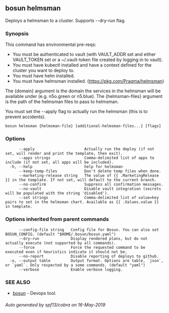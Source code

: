 ## bosun helmsman

Deploys a helmsman to a cluster. Supports --dry-run flag.

### Synopsis

This command has environmental pre-reqs:
- You must be authenticated to vault (with VAULT_ADDR set and either VAULT_TOKEN set or a ~/.vault-token file created by logging in to vault).
- You must have kubectl installed and have a context defined for the cluster you want to deploy to.
- You must have helm installed.
- You must have helmsman installed. (https://pkg.com/Praqma/helmsman)

The {domain} argument is the domain the services in the helmsman will be available under (e.g. n5o.green or n5.blue).
The {helmsman-files} argument is the path of the helmsman files to pass to helmsman.

You must set the --apply flag to actually run the helmsman (this is to prevent accidents).


```
bosun helmsman {helmsman-file} [additional-helmsman-files...} [flags]
```

### Options

```
      --apply                      Actually run the deploy (if not set, will render and print the template, then exit).
      --apps strings               Comma-delimited list of apps to include (if not set, all apps will be included).
  -h, --help                       help for helmsman
      --keep-temp-files            Don't delete temp files when done.
      --marketing-release string   The value of {{ .MarketingRelease }} in the template. If not set, will default to the current branch.
      --no-confirm                 Suppress all confirmation messages.
      --no-vault                   Disable vault integration (secrets will be populated with the string 'disabled').
      --set strings                Comma-delimited list of value=key pairs to set in the helmsman chart. Available as {{ .Values.value }} in template.
```

### Options inherited from parent commands

```
      --config-file string   Config file for Bosun. You can also set BOSUN_CONFIG. (default "$HOME/.bosun/bosun.yaml")
      --dry-run              Display rendered plans, but do not actually execute (not supported by all commands).
      --force                Force the requested command to be executed even if heuristics indicate it should not be.
      --no-report            Disable reporting of deploys to github.
  -o, --output table         Output format. Options are table, `json`, or `yaml`. Only respected by a some commands. (default "yaml")
      --verbose              Enable verbose logging.
```

### SEE ALSO

* [bosun](bosun.md)	 - Devops tool.

###### Auto generated by spf13/cobra on 16-May-2019
